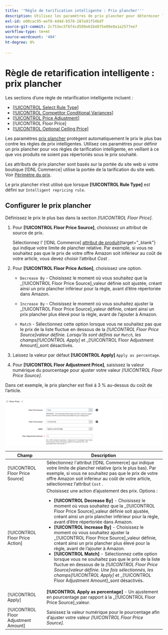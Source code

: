 ```yaml
---
title: '"Règle de tarification intelligente : Prix plancher'''
description: Utilisez les paramètres de prix plancher pour déterminer le prix le plus bas pour une règle de tarification intelligente afin de gérer vos listes Amazon.
exl-id: e00cac95-eef8-4d4d-b578-287a91f54bdf
source-git-commit: 2c753ec5f6f4cd509e61b4875e09e9a1a2577ee7
workflow-type: tm+mt
source-wordcount: '404'
ht-degree: 0%

---
```


# Règle de retarification intelligente : prix plancher

Les sections d’une règle de retarification intelligente incluent :

- [[!UICONTROL Select Rule Type]](./intelligent-repricing-rules.md)
- [[!UICONTROL Competitor Conditional Variances]](./competitor-conditional-variances.md)
- [[!UICONTROL Price Adjustment]](./price-adjustment.md)
- [!UICONTROL Floor Price]
- [[!UICONTROL Optional Ceiling Price]](./optional-ceiling-price.md)

Les paramètres [prix plancher](./floor-price.md) protègent automatiquement le prix le plus bas contre les règles de prix intelligentes. Utilisez ces paramètres pour définir un prix plancher pour vos règles de tarification intelligente, en veillant à ce que vos produits ne soient pas répertoriés sous le prix souhaité.

Les attributs de prix plancher sont basés sur la portée du site web si votre boutique [!DNL Commerce] utilise la portée de la tarification du site web. Voir [Périmètre du prix](./price-scope.md).

Le prix plancher n’est utilisé que lorsque **[!UICONTROL Rule Type]** est défini sur `Intelligent repricing rule`.

## Configurer le prix plancher

Définissez le prix le plus bas dans la section _[!UICONTROL Floor Price]_.

1. Pour **[!UICONTROL Floor Price Source]**, choisissez un attribut de source de prix.

   Sélectionnez l’ [!DNL Commerce] [attribut de produit](https://docs.magento.com/user-guide/catalog/product-attributes.html){target=&quot;_blank&quot;} qui indique votre limite de plancher relative. Par exemple, si vous ne souhaitez pas que le prix de votre offre Amazon soit inférieur au coût de votre article, vous devez choisir l’attribut *Cost* .

1. Pour **[!UICONTROL Floor Price Action]**, choisissez une option.

   - `Decrease By` - Choisissez le moment où vous souhaitez que la  _[!UICONTROL Floor Price Source]_valeur définie soit ajustée, créant ainsi un prix plancher inférieur pour la règle, avant d’être répertoriée dans Amazon.

   - `Increase By` - Choisissez le moment où vous souhaitez ajuster la  _[!UICONTROL Floor Price Source]_valeur définie, créant ainsi un prix plancher plus élevé pour la règle, avant de l’ajouter à Amazon.

   - `Match` - Sélectionnez cette option lorsque vous ne souhaitez pas que le prix de la liste fluctue en dessous de la  _[!UICONTROL Floor Price Source]_valeur définie. Lorsqu’ils sont définis sur `Match`, les champs_[!UICONTROL Apply]_ et _[!UICONTROL Floor Adjustment Amount]_sont désactivés.

1. Laissez la valeur par défaut **[!UICONTROL Apply]** `Apply as percentage`.

1. Pour **[!UICONTROL Floor Adjustment Price]**, saisissez la valeur numérique du pourcentage pour ajuster votre valeur _[!UICONTROL Floor Price Source]_.

Dans cet exemple, le prix plancher est fixé à 3 % au-dessus du coût de l’article.

![Exemple de règle de réévaluation intelligente - prix plancher](assets/ob-intelligent-pricde-rule-floor-price.png)

| Champ | Description |
|--- |--- |
| [!UICONTROL Floor Price Source] | Sélectionnez l&#39;attribut [!DNL Commerce] qui indique votre limite de plancher relative (prix le plus bas). Par exemple, si vous ne souhaitez pas que le prix de votre offre Amazon soit inférieur au coût de votre article, sélectionnez l’attribut `Cost` . |
| [!UICONTROL Floor Price Action] | Choisissez une action d’ajustement des prix. Options :<ul><li>**[!UICONTROL Decrease By]** - Choisissez le moment où vous souhaitez que la  _[!UICONTROL Floor Price Source]_valeur définie soit ajustée, créant ainsi un prix plancher inférieur pour la règle, avant d’être répertoriée dans Amazon.</li><li>**[!UICONTROL Increase By]** - Choisissez le moment où vous souhaitez ajuster la  _[!UICONTROL Floor Price Source]_valeur définie, créant ainsi un prix plancher plus élevé pour la règle, avant de l’ajouter à Amazon.</li><li>**[!UICONTROL Match]** - Sélectionnez cette option lorsque vous ne souhaitez pas que le prix de la liste fluctue en dessous de la  _[!UICONTROL Floor Price Source]_valeur définie. Une fois sélectionnés, les champs_[!UICONTROL Apply]_ et _[!UICONTROL Floor Adjustment Amount]_sont désactivés.</li></ul> |
| [!UICONTROL Apply] | **[!UICONTROL Apply as percentage]** - Un ajustement en pourcentage par rapport à la  _[!UICONTROL Floor Price Source]_valeur. |
| [!UICONTROL Floor Adjustment Amount] | Saisissez la valeur numérique pour le pourcentage afin d’ajuster votre valeur _[!UICONTROL Floor Price Source]_. |
